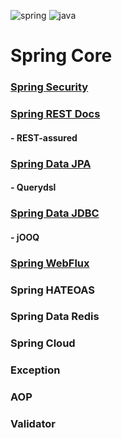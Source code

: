 ![spring](https://img.shields.io/badge/Spring%20boot-2.7.6%20RELEASE-green)
![java](https://img.shields.io/badge/Java-11-red)

# Spring Core

### [Spring Security](./docs/spring-security.md)

### [Spring REST Docs](/docs/spring-rest-dosc.md)
#### - REST-assured

### [Spring Data JPA](/docs/spring-data-jpa.md)
#### - Querydsl

### [Spring Data JDBC](/docs/spring-data-jdbc-jooq.md)
#### - jOOQ

### [Spring WebFlux](/docs/spring-webflux.md)

### Spring HATEOAS

### Spring Data Redis

### Spring Cloud

### Exception

### AOP

### Validator
